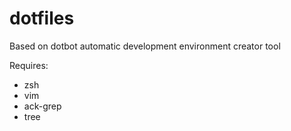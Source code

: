 # dotfiles
Based on dotbot automatic development environment creator tool

Requires:
- zsh
- vim
- ack-grep
- tree
